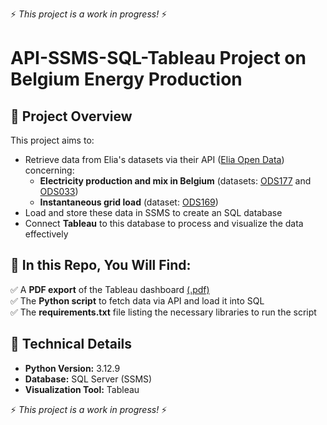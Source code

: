 ⚡ *This project is a work in progress!* ⚡

# API-SSMS-SQL-Tableau Project on Belgium Energy Production

## 🚀 Project Overview

This project aims to:

- Retrieve data from Elia's datasets via their API ([Elia Open Data](https://opendata.elia.be/)) concerning:
  - **Electricity production and mix in Belgium** (datasets: [ODS177](https://opendata.elia.be/explore/dataset/ods177/) and [ODS033](https://opendata.elia.be/explore/dataset/ods033/))
  - **Instantaneous grid load** (dataset: [ODS169](https://opendata.elia.be/explore/dataset/ods169/))
- Load and store these data in SSMS to create an SQL database
- Connect **Tableau** to this database to process and visualize the data effectively

## 📂 In this Repo, You Will Find:

✅ A **PDF export** of the Tableau dashboard [(.pdf)](https://github.com/slvg01/84.16_Belgium_nrj_grid/blob/main/nrj_mix_work_in_progress.pdf)  
✅ The **Python script** to fetch data via API and load it into SQL  
✅ The **requirements.txt** file listing the necessary libraries to run the script  

## 📌 Technical Details

- **Python Version:** 3.12.9
- **Database:** SQL Server (SSMS)
- **Visualization Tool:** Tableau  

⚡ *This project is a work in progress!* ⚡
